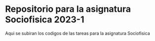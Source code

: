 # Repositorio para la asignatura Sociofisica 2023-1
Aqui se subiran los codigos de las tareas para la asignatura Sociofisica
